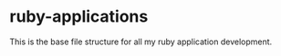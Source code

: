 ruby-applications
=================

This is the base file structure for all my ruby application development.
